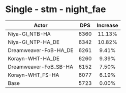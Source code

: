 # Single - stm - night_fae
| Actor | DPS | Increase |
|---|:---:|:---:|
|Niya-GI_NTB-HA|6360|11.13%|
|Niya-GI_NTP-HA_DE|6342|10.82%|
|Dreamweaver-FoB-HA_DE|6261|9.41%|
|Korayn-WHT-HA_DE|6260|9.39%|
|Dreamweaver-FoB_SB-HA|6152|7.50%|
|Korayn-WHT_FS-HA|6077|6.19%|
|Base|5723|0.00%|
